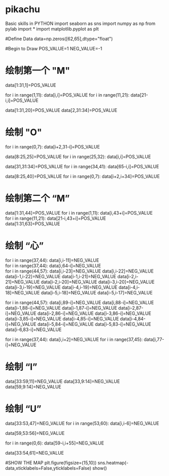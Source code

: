 # pikachu
Basic skills in PYTHON
import seaborn as sns
import numpy as np
from pylab import *
import matplotlib.pyplot as plt

#Define Data
data=np.zeros([62,65],dtype="float")

#Begin to Draw 
POS_VALUE=1
NEG_VALUE=-1

# 绘制第一个 "M"
data[1:31,1]=POS_VALUE

for i in range(1,11):
    data[i,i]=POS_VALUE
for i in range(11,21):
    data[21-i,i]=POS_VALUE
    
data[1:31,20]=POS_VALUE
data[2,31:34]=POS_VALUE

# 绘制 "O"
for i in range(0,7):
    data[i+2,31-i]=POS_VALUE

data[8:25,25]=POS_VALUE
for i in range(25,32):
    data[i,i]=POS_VALUE
    
data[31,31:34]=POS_VALUE
for i in range(34,41):
    data[65-i,i]=POS_VALUE
    
data[8:25,40]=POS_VALUE
for i in range(0,7):
    data[i+2,i+34]=POS_VALUE

# 绘制第二个 “M”
data[1:31,44]=POS_VALUE
for i in range(1,11):
    data[i,43+i]=POS_VALUE    
for i in range(11,21):
    data[21-i,43+i]=POS_VALUE    
data[1:31,63]=POS_VALUE

# 绘制 “心”
for i in range(37,44):
    data[i,i-11]=NEG_VALUE   
for i in range(37,44):
    data[i,64-i]=NEG_VALUE  
for i in range(44,57):
    data[i,i-23]=NEG_VALUE
    data[i,i-22]=NEG_VALUE
    data[i-1,i-22]=NEG_VALUE
    data[i-1,i-21]=NEG_VALUE
    data[i-2,i-21]=NEG_VALUE
    data[i-2,i-20]=NEG_VALUE
    data[i-3,i-20]=NEG_VALUE
    data[i-3,i-19]=NEG_VALUE
    data[i-4,i-19]=NEG_VALUE
    data[i-4,i-18]=NEG_VALUE
    data[i-5,i-18]=NEG_VALUE
    data[i-5,i-17]=NEG_VALUE
        
for i in range(44,57):
    data[i,89-i]=NEG_VALUE
    data[i,88-i]=NEG_VALUE
    data[i-1,88-i]=NEG_VALUE
    data[i-1,87-i]=NEG_VALUE
    data[i-2,87-i]=NEG_VALUE
    data[i-2,86-i]=NEG_VALUE
    data[i-3,86-i]=NEG_VALUE
    data[i-3,85-i]=NEG_VALUE
    data[i-4,85-i]=NEG_VALUE
    data[i-4,84-i]=NEG_VALUE
    data[i-5,84-i]=NEG_VALUE
    data[i-5,83-i]=NEG_VALUE
    data[i-6,83-i]=NEG_VALUE
    
for i in range(37,44):
    data[i,i+2]=NEG_VALUE
for i in range(37,45):
    data[i,77-i]=NEG_VALUE

# 绘制 “I”
data[33:59,11]=NEG_VALUE
data[33,9:14]=NEG_VALUE
data[59,9:14]=NEG_VALUE

# 绘制 “U”
data[33:53,47]=NEG_VALUE
for i in range(53,60):
    data[i,i-6]=NEG_VALUE
    
data[59,53:56]=NEG_VALUE

for i in range(0,6):
    data[59-i,i+55]=NEG_VALUE
    
data[33:54,61]=NEG_VALUE

#SHOW THE MAP
plt.figure(figsize=(15,10))
sns.heatmap(-data,xticklabels=False,yticklabels=False)
show()
